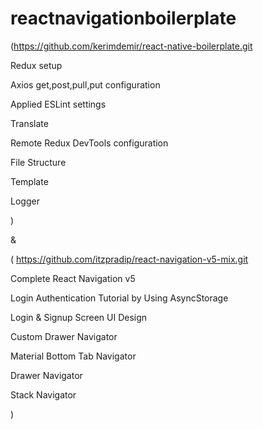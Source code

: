 # reactnavigationboilerplate


(https://github.com/kerimdemir/react-native-boilerplate.git

 Redux setup 
 
 Axios get,post,pull,put configuration
 
 Applied ESLint settings
 
 Translate
 
 Remote Redux DevTools configuration
 
 File Structure
 
 Template
 
 Logger
 
 )
 
 &

(
https://github.com/itzpradip/react-navigation-v5-mix.git

Complete React Navigation v5 

Login Authentication Tutorial by Using AsyncStorage

Login & Signup Screen UI Design 

Custom Drawer Navigator 

Material Bottom Tab Navigator 

Drawer Navigator 

Stack Navigator

)
